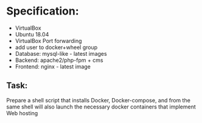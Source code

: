 # Specification: 

- VirtualBox
- Ubuntu 18.04
- VirtualBox Port forwarding
- add user to docker+wheel group
- Database: mysql-like - latest images
- Backend: apache2/php-fpm + cms
- Frontend: nginx - latest image

## Task:
Prepare a shell script that installs Docker, Docker-compose, and
from the same shell will also launch the necessary docker containers that implement Web hosting
